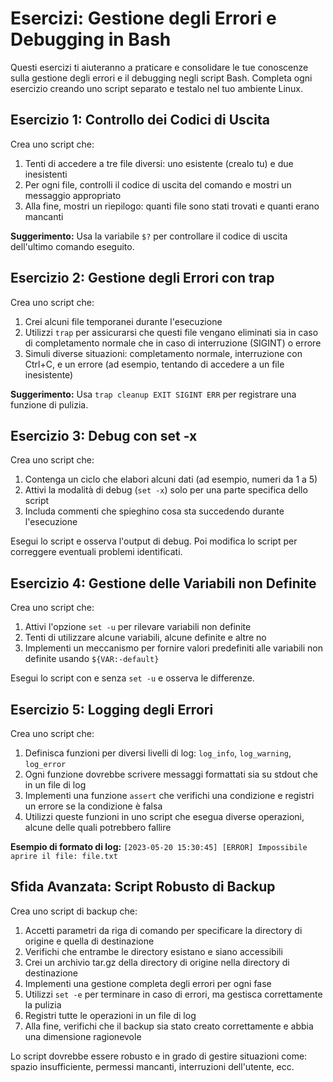 # Esercizi: Gestione degli Errori e Debugging in Bash

Questi esercizi ti aiuteranno a praticare e consolidare le tue conoscenze sulla gestione degli errori e il debugging negli script Bash. Completa ogni esercizio creando uno script separato e testalo nel tuo ambiente Linux.

## Esercizio 1: Controllo dei Codici di Uscita

Crea uno script che:
1. Tenti di accedere a tre file diversi: uno esistente (crealo tu) e due inesistenti
2. Per ogni file, controlli il codice di uscita del comando e mostri un messaggio appropriato
3. Alla fine, mostri un riepilogo: quanti file sono stati trovati e quanti erano mancanti

**Suggerimento:** Usa la variabile `$?` per controllare il codice di uscita dell'ultimo comando eseguito.

## Esercizio 2: Gestione degli Errori con trap

Crea uno script che:
1. Crei alcuni file temporanei durante l'esecuzione
2. Utilizzi `trap` per assicurarsi che questi file vengano eliminati sia in caso di completamento normale che in caso di interruzione (SIGINT) o errore
3. Simuli diverse situazioni: completamento normale, interruzione con Ctrl+C, e un errore (ad esempio, tentando di accedere a un file inesistente)

**Suggerimento:** Usa `trap cleanup EXIT SIGINT ERR` per registrare una funzione di pulizia.

## Esercizio 3: Debug con set -x

Crea uno script che:
1. Contenga un ciclo che elabori alcuni dati (ad esempio, numeri da 1 a 5)
2. Attivi la modalità di debug (`set -x`) solo per una parte specifica dello script
3. Includa commenti che spieghino cosa sta succedendo durante l'esecuzione

Esegui lo script e osserva l'output di debug. Poi modifica lo script per correggere eventuali problemi identificati.

## Esercizio 4: Gestione delle Variabili non Definite

Crea uno script che:
1. Attivi l'opzione `set -u` per rilevare variabili non definite
2. Tenti di utilizzare alcune variabili, alcune definite e altre no
3. Implementi un meccanismo per fornire valori predefiniti alle variabili non definite usando `${VAR:-default}`

Esegui lo script con e senza `set -u` e osserva le differenze.

## Esercizio 5: Logging degli Errori

Crea uno script che:
1. Definisca funzioni per diversi livelli di log: `log_info`, `log_warning`, `log_error`
2. Ogni funzione dovrebbe scrivere messaggi formattati sia su stdout che in un file di log
3. Implementi una funzione `assert` che verifichi una condizione e registri un errore se la condizione è falsa
4. Utilizzi queste funzioni in uno script che esegua diverse operazioni, alcune delle quali potrebbero fallire

**Esempio di formato di log:** `[2023-05-20 15:30:45] [ERROR] Impossibile aprire il file: file.txt`

## Sfida Avanzata: Script Robusto di Backup

Crea uno script di backup che:
1. Accetti parametri da riga di comando per specificare la directory di origine e quella di destinazione
2. Verifichi che entrambe le directory esistano e siano accessibili
3. Crei un archivio tar.gz della directory di origine nella directory di destinazione
4. Implementi una gestione completa degli errori per ogni fase
5. Utilizzi `set -e` per terminare in caso di errori, ma gestisca correttamente la pulizia
6. Registri tutte le operazioni in un file di log
7. Alla fine, verifichi che il backup sia stato creato correttamente e abbia una dimensione ragionevole

Lo script dovrebbe essere robusto e in grado di gestire situazioni come: spazio insufficiente, permessi mancanti, interruzioni dell'utente, ecc.